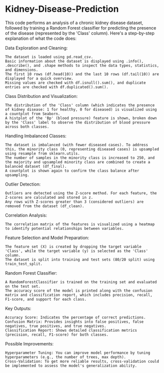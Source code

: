 # Kidney-Disease-Prediction
This code performs an analysis of a chronic kidney disease dataset, followed by training a Random Forest classifier for predicting the presence of the disease (represented by the 'Class' column). Here's a step-by-step explanation of what the code does:

Data Exploration and Cleaning:

    The dataset is loaded using pd.read_csv.
    Basic information about the dataset is displayed using .info(), .describe(), and .shape methods to inspect the data types, statistics, and dimensions.
    The first 10 rows (df.head(10)) and the last 10 rows (df.tail(10)) are displayed for a quick overview.
    Missing values are checked with df.isnull().sum(), and duplicate entries are checked with df.duplicated().sum().

Class Distribution and Visualization:

    The distribution of the 'Class' column (which indicates the presence of kidney disease: 1 for healthy, 0 for diseased) is visualized using a countplot from Seaborn.
    A histplot of the 'Bp' (blood pressure) feature is shown, broken down by the 'Class' label to observe the distribution of blood pressure across both classes.

Handling Imbalanced Classes:

    The dataset is imbalanced (with fewer diseased cases). To address this, the minority class (0, representing diseased cases) is upsampled using resample from sklearn.utils.
    The number of samples in the minority class is increased to 250, and the majority and upsampled minority class are combined to create a balanced dataset (df_final).
    A countplot is shown again to confirm the class balance after upsampling.

Outlier Detection:

    Outliers are detected using the Z-score method. For each feature, the Z-scores are calculated and stored in z.
    Any rows with Z-scores greater than 3 (considered outliers) are removed from the dataset (df_clean).

Correlation Analysis:

    The correlation matrix of the features is visualized using a heatmap to identify potential relationships between variables.

Feature Selection and Model Preparation:

    The feature set (X) is created by dropping the target variable 'Class', while the target variable (y) is selected as the 'Class' column.
    The dataset is split into training and test sets (80/20 split) using train_test_split.

Random Forest Classifier:

    A RandomForestClassifier is trained on the training set and evaluated on the test set.
    The accuracy score of the model is printed along with the confusion matrix and classification report, which includes precision, recall, F1-score, and support for each class.

Key Outputs:

    Accuracy Score: Indicates the percentage of correct predictions.
    Confusion Matrix: Provides insights into false positives, false negatives, true positives, and true negatives.
    Classification Report: Shows detailed classification metrics (precision, recall, F1-score) for both classes.

Possible Improvements:

    Hyperparameter Tuning: You can improve model performance by tuning hyperparameters (e.g., the number of trees, max depth).
    Cross-Validation: To get more reliable results, cross-validation could be implemented to assess the model's generalization ability.

